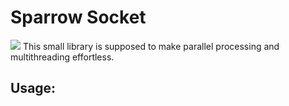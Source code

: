 # Sparrow Socket

<a href='https://jenkins.shodan.fyi/job/SocketSparrow/'><img src='https://jenkins.shodan.fyi/buildStatus/icon?job=SocketSparrow'></a>
This small library is supposed to make parallel processing and multithreading effortless.

## Usage:
